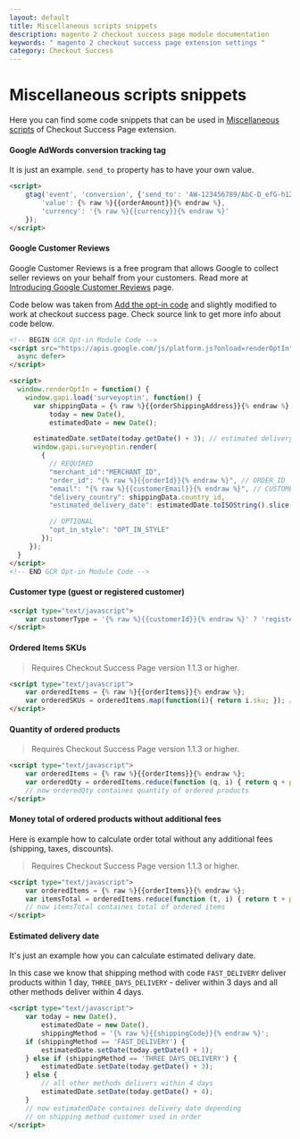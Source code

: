 ```yaml
---
layout: default
title: Miscellaneous scripts snippets
description: magento 2 checkout success page module documentation
keywords: " magento 2 checkout success page extension settings "
category: Checkout Success
---
```


# Miscellaneous scripts snippets

Here you can find some code snippets that can be used in [Miscellaneous scripts](../settings/)
of Checkout Success Page extension.

#### Google AdWords conversion tracking tag

It is just an example. `send_to` property has to have your own value.

```html
<script>
    gtag('event', 'conversion', {'send_to': 'AW-123456789/AbC-D_efG-h12_34-567',
        'value': {% raw %}{{orderAmount}}{% endraw %},
        'currency': '{% raw %}{{currency}}{% endraw %}'
    });
</script>
```

#### Google Customer Reviews

Google Customer Reviews is a free program that allows Google to collect seller reviews on your behalf from your customers. Read more at [Introducing Google Customer Reviews](https://support.google.com/merchants/answer/7188525) page.

Code below was taken from [Add the opt-in code](https://support.google.com/merchants/answer/7106244#optin) and slightly modified to work at checkout success page. Check source link to get more info about code below.

```html
<!-- BEGIN GCR Opt-in Module Code -->
<script src="https://apis.google.com/js/platform.js?onload=renderOptIn"
  async defer>
</script>

<script>
  window.renderOptIn = function() {
    window.gapi.load('surveyoptin', function() {
      var shippingData = {% raw %}{{orderShippingAddress}}{% endraw %},
          today = new Date(),
          estimatedDate = new Date();

      estimatedDate.setDate(today.getDate() + 3); // estimated delivery date is 3 days from now
      window.gapi.surveyoptin.render(
        {
          // REQUIRED
          "merchant_id":"MERCHANT_ID",
          "order_id": "{% raw %}{{orderId}}{% endraw %}", // ORDER_ID
          "email": "{% raw %}{{customerEmail}}{% endraw %}", // CUSTOMER_EMAIL
          "delivery_country": shippingData.country_id,
          "estimated_delivery_date": estimatedDate.toISOString().slice(0, 10),

          // OPTIONAL
          "opt_in_style": "OPT_IN_STYLE"
        });
     });
  }
</script>
<!-- END GCR Opt-in Module Code -->
```

#### Customer type (guest or registered customer)

```html
<script type="text/javascript">
    var customerType = '{% raw %}{{customerId}}{% endraw %}' ? 'registered' : 'guest';
</script>
```

#### Ordered Items SKUs

> Requires Checkout Success Page version 1.1.3 or higher.

```html
<script type="text/javascript">
    var orderedItems = {% raw %}{{orderItems}}{% endraw %};
    var orderedSKUs = orderedItems.map(function(i){ return i.sku; }); // Array
</script>
```

#### Quantity of ordered products

> Requires Checkout Success Page version 1.1.3 or higher.

```html
<script type="text/javascript">
    var orderedItems = {% raw %}{{orderItems}}{% endraw %};
    var orderedQty = orderedItems.reduce(function (q, i) { return q + parseFloat(i.qty_ordered); }, 0);
    // now orderedQty containes quantity of ordered products
</script>
```

#### Money total of ordered products without additional fees

Here is example how to calculate order total without any additional fees (shipping, taxes, discounts).

> Requires Checkout Success Page version 1.1.3 or higher.

```html
<script type="text/javascript">
    var orderedItems = {% raw %}{{orderItems}}{% endraw %};
    var itemsTotal = orderedItems.reduce(function (t, i) { return t + parseFloat(i.row_total); }, 0);
    // now itemsTotal containes total of ordered items
</script>
```


#### Estimated delivery date

It's just an example how you can calculate estimated delivary date.

In this case we know that shipping method with code `FAST_DELIVERY` deliver products within 1 day, `THREE_DAYS_DELIVERY` - deliver within 3 days and all other methods deliver within 4 days.

```html
<script type="text/javascript">
    var today = new Date(),
        estimatedDate = new Date(),
        shippingMethod = '{% raw %}{{shippingCode}}{% endraw %}';
    if (shippingMethod == 'FAST_DELIVERY') {
        estimatedDate.setDate(today.getDate() + 1);
    } else if (shippingMethod == 'THREE_DAYS_DELIVERY') {
        estimatedDate.setDate(today.getDate() + 3);
    } else {
        // all other methods delivers within 4 days
        estimatedDate.setDate(today.getDate() + 4);
    }
    // now estimatedDate containes delivery date depending
    // on shipping method customer used in order
</script>
```
